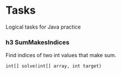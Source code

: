 # Tasks
Logical tasks for Java practice

### h3 SumMakesIndices
Find indices of two int values that make sum.

    int[] solve(int[] array, int target)
  
